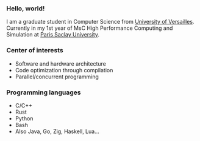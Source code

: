### Hello, world!
I am a graduate student in Computer Science from [University of Versailles](https://www.uvsq.fr/licence-informatique).
Currently in my 1st year of MsC High Performance Computing and Simulation at [Paris Saclay University](http://www.chps.uvsq.fr/).

### Center of interests
- Software and hardware architecture
- Code optimization through compilation
- Parallel/concurrent programming

### Programming languages
- C/C++
- Rust
- Python
- Bash
- Also Java, Go, Zig, Haskell, Lua...

